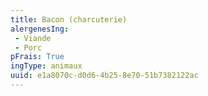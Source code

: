 ```yaml
---
title: Bacon (charcuterie)
alergenesIng:
 - Viande
 - Porc
pFrais: True
ingType: animaux
uuid: e1a8070c-d0d6-4b25-8e70-51b7382122ac
---
```

